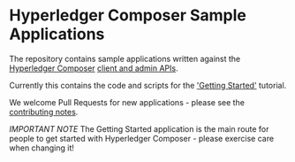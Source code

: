 # Hyperledger Composer Sample Applications

The repository contains sample applications written against the [Hyperledger Composer](https://github.com/hyperledger/composer) [client and admin APIs](https://hyperledger.github.io/composer/jsdoc/index.html). 

Currently this contains the code and scripts for the ['Getting Started'](https://hyperledger.github.io/composer/installing/quickstart.html) tutorial.

We welcome Pull Requests for new applications - please see the [contributing notes](https://github.com/hyperledger/composer/blob/master/CONTRIBUTING.md). 

*IMPORTANT NOTE*  The Getting Started application is the main route for people to get started with Hyperledger Composer - please exercise care when changing it!
